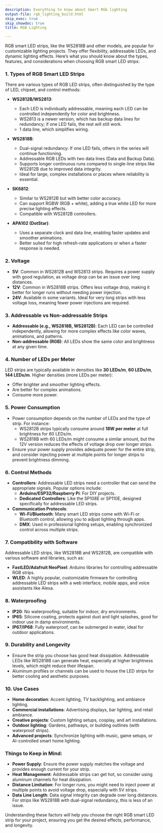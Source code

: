 ```yaml
---
description: Everything to know about Smart RGb lighting
output-file: rgb_lighting_build.html
skip_exec: true
skip_showdoc: true
title: RGB Lighting

---
```




<!-- WARNING: THIS FILE WAS AUTOGENERATED! DO NOT EDIT! -->

RGB smart LED strips, like the WS2818B and other models, are popular for customizable lighting projects. They offer flexibility, addressable LEDs, and dynamic lighting effects. Here’s what you should know about the types, features, and considerations when choosing RGB smart LED strips:

### 1. **Types of RGB Smart LED Strips**
   There are various types of RGB LED strips, often distinguished by the type of LED, chipset, and control methods:

   - **WS2812B/WS2813**: 
     - Each LED is individually addressable, meaning each LED can be controlled independently for color and brightness.
     - WS2813 is a newer version, which has backup data lines for redundancy; if one LED fails, the rest will still work.
     - 1 data line, which simplifies wiring.

   - **WS2818B**:
     - Dual-signal redundancy: If one LED fails, others in the series will continue functioning.
     - Addressable RGB LEDs with two data lines (Data and Backup Data).
     - Supports longer continuous runs compared to single-line strips like WS2812B due to improved data integrity.
     - Ideal for large, complex installations or places where reliability is essential.

   - **SK6812**:
     - Similar to WS2812B but with better color accuracy.
     - Can support RGBW (RGB + white), adding a true white LED for more precise lighting effects.
     - Compatible with WS2812B controllers.

   - **APA102 (DotStar)**:
     - Uses a separate clock and data line, enabling faster updates and smoother animations.
     - Better suited for high refresh-rate applications or when a faster response is needed.

### 2. **Voltage**
   - **5V**: Common in WS2812B and WS2813 strips. Requires a power supply with good regulation, as voltage drop can be an issue over long distances.
   - **12V**: Common in WS2818B strips. Offers less voltage drop, making it better for longer runs without needing power injection.
   - **24V**: Available in some variants. Ideal for very long strips with less voltage loss, meaning fewer power injections are required.

### 3. **Addressable vs Non-addressable Strips**
   - **Addressable (e.g., WS2818B, WS2812B)**: Each LED can be controlled independently, allowing for more complex effects like color waves, animations, and patterns.
   - **Non-addressable (RGB)**: All LEDs show the same color and brightness at any given time.

### 4. **Number of LEDs per Meter**
   LED strips are typically available in densities like **30 LEDs/m**, **60 LEDs/m**, **144 LEDs/m**. Higher densities (more LEDs per meter):
   - Offer brighter and smoother lighting effects.
   - Are better for complex animations.
   - Consume more power.

### 5. **Power Consumption**
   - Power consumption depends on the number of LEDs and the type of strip. For instance:
     - WS2812B strips typically consume around **18W per meter** at full brightness for 60 LEDs/m.
     - WS2818B with 60 LEDs/m might consume a similar amount, but the 12V version reduces the effects of voltage drop over longer strips.
   - Ensure your power supply provides adequate power for the entire strip, and consider injecting power at multiple points for longer strips to prevent brightness dimming.

### 6. **Control Methods**
   - **Controllers**: Addressable LED strips need a controller that can send the appropriate signals. Popular options include:
     - **Arduino/ESP32/Raspberry Pi**: For DIY projects.
     - **Dedicated Controllers**: Like the SP108E or SP110E, designed specifically for addressable LED strips.
   - **Communication Protocols**: 
     - **Wi-Fi/Bluetooth**: Many smart LED strips come with Wi-Fi or Bluetooth control, allowing you to adjust lighting through apps.
     - **DMX**: Used in professional lighting setups, enabling synchronized control across multiple strips.

### 7. **Compatibility with Software**
   Addressable LED strips, like WS2818B and WS2812B, are compatible with various software and libraries, such as:
   - **FastLED/Adafruit NeoPixel**: Arduino libraries for controlling addressable RGB strips.
   - **WLED**: A highly popular, customizable firmware for controlling addressable LED strips with a web interface, mobile apps, and voice assistants like Alexa.

### 8. **Waterproofing**
   - **IP20**: No waterproofing, suitable for indoor, dry environments.
   - **IP65**: Silicone coating, protects against dust and light splashes, good for indoor use in damp environments.
   - **IP67/IP68**: Fully waterproof, can be submerged in water, ideal for outdoor applications.

### 9. **Durability and Longevity**
   - Ensure the strip you choose has good heat dissipation. Addressable LEDs like WS2818B can generate heat, especially at higher brightness levels, which might reduce their lifespan.
   - Aluminum profiles or channels can be used to house the LED strips for better cooling and aesthetic purposes.

### 10. **Use Cases**
   - **Home decoration**: Accent lighting, TV backlighting, and ambiance lighting.
   - **Commercial installations**: Advertising displays, bar lighting, and retail ambiance.
   - **Creative projects**: Custom lighting setups, cosplay, and art installations.
   - **Outdoor lighting**: Gardens, pathways, or building outlines (with waterproof strips).
   - **Advanced projects**: Synchronize lighting with music, game setups, or AI-controlled smart home lighting.

### Things to Keep in Mind:
   - **Power Supply**: Ensure the power supply matches the voltage and provides enough current for your strip.
   - **Heat Management**: Addressable strips can get hot, so consider using aluminum channels for heat dissipation.
   - **Distance Limitation**: For longer runs, you might need to inject power at multiple points to avoid voltage drop, especially with 5V strips.
   - **Data Line Length**: Data signal integrity can degrade over long distances. For strips like WS2818B with dual-signal redundancy, this is less of an issue.

Understanding these factors will help you choose the right RGB smart LED strip for your project, ensuring you get the desired effects, performance, and longevity.


